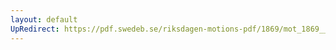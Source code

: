 ```yaml
---
layout: default
UpRedirect: https://pdf.swedeb.se/riksdagen-motions-pdf/1869/mot_1869__ak__00135/mot_1869__ak__00135_001.pdf
---
```

